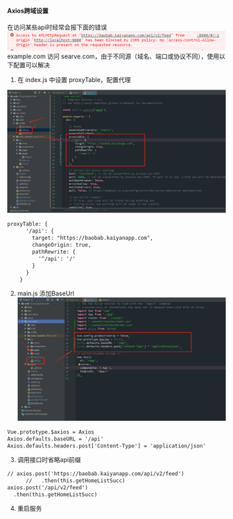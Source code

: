 ####  Axios跨域设置
在访问某些api时经常会报下面的错误
![images](https://github.com/bihtyu/Blog/blob/master/images/axios%20error.png)
example.com 访问 searve.com，由于不同源（域名、端口或协议不同），使用以下配置可以解决
1. 在 index.js 中设置 proxyTable，配置代理

![images](https://github.com/bihtyu/Blog/blob/master/images/axios%E8%B7%A8%E5%9F%9F_01.png)
```
proxyTable: {
      '/api': {
        target: "https://baobab.kaiyanapp.com",
        changeOrigin: true,
        pathRewrite: {
          '^/api': '/'
        }
      }
    }
```

2. main.js 添加BaseUrl
![images](https://github.com/bihtyu/Blog/blob/master/images/axios%E8%B7%A8%E5%9F%9F_02.png)
```
Vue.prototype.$axios = Axios
Axios.defaults.baseURL = '/api'
Axios.defaults.headers.post['Content-Type'] = 'application/json'
```

3. 调用接口时省略api前缀
```
// axios.post('https://baobab.kaiyanapp.com/api/v2/feed')
      //   .then(this.getHomeListSucc)
axios.post('/api/v2/feed')
  .then(this.getHomeListSucc)
```
4. 重启服务
